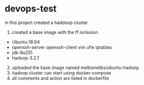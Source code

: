 # devops-test

in this project created a haddoop cluster
1. created a base image with the ff inclusion
* Ubuntu:18:04
* openssh-server openssh-client vim ufw iptables
* jdk-8u251
* hadoop-3.2.1
2. uploaded the base image named melbsmelbs/ubuntu-hadoop
3. hadoop cluster can start using docker-compose
4. all comments and action are listed in dockerfile
